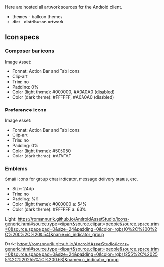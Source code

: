 Here are hosted all artwork sources for the Android client.

* themes - balloon themes
* dist - distribution artwork

## Icon specs

### Composer bar icons

Image Asset:

* Format: Action Bar and Tab Icons
* Clip-art
* Trim: no
* Padding: 0%
* Color (light theme): #000000, #A0A0A0 (disabled)
* Color (dark theme): #FFFFFF, #A0A0A0 (disabled)

### Preference icons

Image Asset:

* Format: Action Bar and Tab Icons
* Clip-art
* Trim: no
* Padding: 0%
* Color (light theme): #505050
* Color (dark theme): #AFAFAF

### Emblems

Small icons for group chat indicator, message delivery status, etc.

* Size: 24dp
* Trim: no
* Padding: %0
* Color (light theme): #000000 a: 54%
* Color (dark theme): #FFFFFF a: 63%

Light:
https://romannurik.github.io/AndroidAssetStudio/icons-generic.html#source.type=clipart&source.clipart=people&source.space.trim=0&source.space.pad=0&size=24&padding=0&color=rgba(0%2C%200%2C%200%2C%200.54)&name=ic_indicator_group

Dark:
https://romannurik.github.io/AndroidAssetStudio/icons-generic.html#source.type=clipart&source.clipart=people&source.space.trim=0&source.space.pad=0&size=24&padding=0&color=rgba(255%2C%20255%2C%20255%2C%200.63)&name=ic_indicator_group
